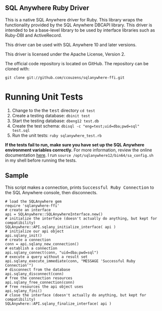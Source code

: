 SQL Anywhere Ruby Driver
------------------------
This is a native SQL Anywhere driver for Ruby. This library wraps the 
functionality provided by the SQL Anywhere DBCAPI library. This driver
is intended to be a base-level library to be used by interface libraries
such as Ruby-DBI and ActiveRecord.

This driver can be used with SQL Anywhere 10 and later versions.

This driver is licensed under the Apache License, Version 2.

The official code repository is located on GitHub. The repository can be cloned with:

    git clone git://github.com/ccouzens/sqlanywhere-ffi.git

Running Unit Tests
==================

1. Change to the the <tt>test</tt> directory
`cd test`
2. Create a testing database:
`dbinit test`
3. Start the testing database:
`dbeng12 test.db`
4. Create the test schema:
`dbisql -c "eng=test;uid=dba;pwd=sql" test.sql`
5. Run the unit tests:
`ruby sqlanywhere_test.rb`

<b>If the tests fail to run, make sure you have set up the SQL Anywhere environment variables correctly.</b> For more information,
review the online documentation [here](http://dcx.sybase.com/index.html#1200/en/dbadmin/da-envvar-b-5846792.html).
I run `source /opt/sqlanywhere12/bin64/sa_config.sh` in my shell before running the tests.

Sample
------

This script makes a connection, prints <tt>Successful Ruby Connection</tt> to the SQL
Anywhere console, then disconnects.

    # load the SQLAnywhere gem
    require 'sqlanywhere-ffi'
    # create an interface
    api = SQLAnywhere::SQLAnywhereInterface.new()
    # initialize the interface (doesn't actually do anything, but kept for compatibility)
    SQLAnywhere::API.sqlany_initialize_interface( api )
    # initialize our api object
    api.sqlany_init()
    # create a connection
    conn = api.sqlany_new_connection()
    # establish a connection
    api.sqlany_connect(conn, "uid=dba;pwd=sql")
    # execute a query without a result set
    api.sqlany_execute_immediate(conn, "MESSAGE 'Successful Ruby Connection'")
    # disconnect from the database
    api.sqlany_disconnect(conn)
    # free the connection resources
    api.sqlany_free_connection(conn)
    # free resources the api object uses
    api.sqlany_fini()
    # close the interface (doesn't actually do anything, but kept for compatibility)
    SQLAnywhere::API.sqlany_finalize_interface( api )
